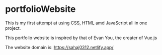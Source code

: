# portfolioWebsite

This is my first attempt at using CSS, HTML amd JavaScript all in one project.

This portfolio website is inspired by that of Evan You, the creater of Vue.js

The website domain is: https://sahaj0312.netlify.app/
